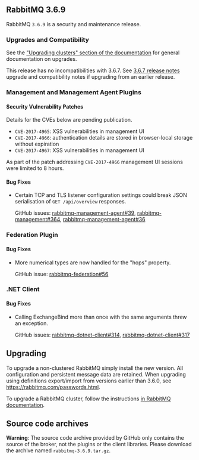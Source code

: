 ## RabbitMQ 3.6.9

RabbitMQ `3.6.9` is a security and maintenance release.

### Upgrades and Compatibility

See the ["Upgrading clusters" section of the documentation](https://www.rabbitmq.com/clustering.html#upgrading)
for general documentation on upgrades.

This release has no incompatibilities with 3.6.7. See [3.6.7 release notes](https://github.com/rabbitmq/rabbitmq-server/releases/tag/rabbitmq_v3_6_7)
upgrade and compatibility notes if upgrading from an earlier release.


### Management and Management Agent Plugins

#### Security Vulnerability Patches

Details for the CVEs below are pending publication.

 * `CVE-2017-4965`: XSS vulnerabilities in management UI
 * `CVE-2017-4966`: authentication details are stored in browser-local storage without expiration
 * `CVE-2017-4967`: XSS vulnerabilities in management UI

As part of the patch addressing `CVE-2017-4966` management UI sessions were limited to 8 hours.

#### Bug Fixes

 * Certain TCP and TLS listener configuration settings could break JSON serialisation of
   `GET /api/overview` responses.
 
   GitHub issues: [rabbitmq-management-agent#39](https://github.com/rabbitmq/rabbitmq-management-agent/issues/39),
                  [rabbitmq-management#364](https://github.com/rabbitmq/rabbitmq-management/issues/364),
                  [rabbitmq-management-agent#36](https://github.com/rabbitmq/rabbitmq-management-agent/issues/36)

### Federation Plugin

#### Bug Fixes

 * More numerical types are now handled for the "hops" property.
 
   GitHub issue: [rabbitmq-federation#56](https://github.com/rabbitmq/rabbitmq-federation/issues/56)


### .NET Client

#### Bug Fixes

 * Calling ExchangeBind more than once with the same arguments threw an exception.
 
   GitHub issues: [rabbitmq-dotnet-client#314](https://github.com/rabbitmq/rabbitmq-dotnet-client/issues/314),
                  [rabbitmq-dotnet-client#317](https://github.com/rabbitmq/rabbitmq-dotnet-client/issues/317)


## Upgrading

To upgrade a non-clustered RabbitMQ simply install the new version. All configuration and persistent message data are retained. When upgrading using definitions export/import from versions earlier than 3.6.0, see https://rabbitmq.com/passwords.html.

To upgrade a RabbitMQ cluster, follow the instructions [in RabbitMQ documentation](https://www.rabbitmq.com/clustering.html#upgrading).

## Source code archives

**Warning**: The source code archive provided by GitHub only contains the source of the broker,
not the plugins or the client libraries. Please download the archive named `rabbitmq-3.6.9.tar.gz`.

